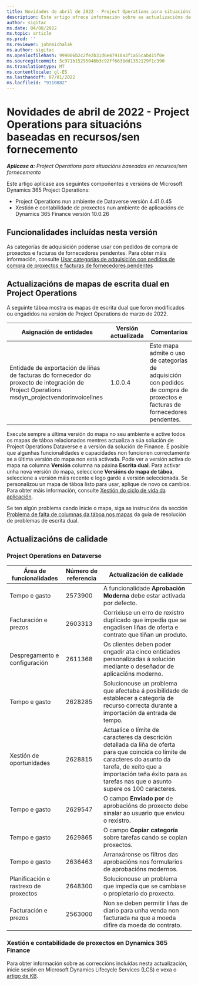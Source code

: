 ```yaml
---
title: Novidades de abril de 2022 - Project Operations para situacións baseadas en recursos/sen fornecemento
description: Este artigo ofrece información sobre as actualizacións de calidade que están dispoñibles na versión de abril de 2022 de Microsoft Dynamics 365 Project Operations para situacións baseadas en recursos/sen fornecemento.
author: sigitac
ms.date: 04/08/2022
ms.topic: article
ms.prod: ''
ms.reviewer: johnmichalak
ms.author: sigitac
ms.openlocfilehash: 999006b2c2fe2b31d6e47910a3f1a55cab415f0e
ms.sourcegitcommit: 5c971b15295046b3c92ff6638dd1352129f1c390
ms.translationtype: MT
ms.contentlocale: gl-ES
ms.lasthandoff: 07/01/2022
ms.locfileid: "9110882"
---
```

# <a name="whats-new-april-2022---project-operations-for-resourcenon-stocked-based-scenarios"></a>Novidades de abril de 2022 - Project Operations para situacións baseadas en recursos/sen fornecemento

_**Aplícase a:** Project Operations para situacións baseadas en recursos/sen fornecemento_

Este artigo aplícase aos seguintes compoñentes e versións de Microsoft Dynamics 365 Project Operations:

- Project Operations nun ambiente de Dataverse versión 4.41.0.45
- Xestión e contabilidade de proxectos nun ambiente de aplicacións de Dynamics 365 Finance versión 10.0.26

## <a name="features-included-in-this-release"></a>Funcionalidades incluídas nesta versión

As categorías de adquisición pódense usar con pedidos de compra de proxectos e facturas de fornecedores pendentes. Para obter máis información, consulte [Usar categorías de adquisición con pedidos de compra de proxectos e facturas de fornecedores pendentes](../procurement/configure-procurement-categories.md)

## <a name="project-operations-dual-write-maps-updates"></a>Actualizacións de mapas de escrita dual en Project Operations

A seguinte táboa mostra os mapas de escrita dual que foron modificados ou engadidos na versión de Project Operations de marzo de 2022.

| Asignación de entidades | Versión actualizada | Comentarios |
| -------------- | ------------------- | ------------|
| Entidade de exportación de liñas de facturas do fornecedor do proxecto de integración de Project Operations msdyn\_projectvendorinvoicelines | 1.0.0.4 | Este mapa admite o uso de categorías de adquisición con pedidos de compra de proxectos e facturas de fornecedores pendentes. |

Execute sempre a última versión do mapa no seu ambiente e active todos os mapas de táboa relacionados mentres actualiza a súa solución de Project Operations Dataverse e a versión da solución de Finance. É posible que algunhas funcionalidades e capacidades non funcionen correctamente se a última versión do mapa non está activada. Pode ver a versión activa do mapa na columna **Versión** columna na páxina **Escrita dual**. Para activar unha nova versión do mapa, seleccione **Versións do mapa de táboa**, seleccione a versión máis recente e logo garde a versión seleccionada. Se personalizou un mapa de táboa listo para usar, aplique de novo os cambios. Para obter máis información, consulte [Xestión do ciclo de vida da aplicación](/dynamics365/fin-ops-core/dev-itpro/data-entities/dual-write/app-lifecycle-management).

Se ten algún problema cando inicie o mapa, siga as instrucións da sección [Problema de falta de columnas da táboa nos mapas](/dynamics365/fin-ops-core/dev-itpro/data-entities/dual-write/dual-write-troubleshooting-finops-upgrades#missing-table-columns-issue-on-maps) da guía de resolución de problemas de escrita dual.

## <a name="quality-updates"></a>Actualizacións de calidade

### <a name="project-operations-on-dataverse"></a>Project Operations en Dataverse

| Área de funcionalidades | Número de referencia | Actualización de calidade |
| ------------ | ---------------- | -------------- |
| Tempo e gasto | 2573900 | A funcionalidade **Aprobación Moderna** debe estar activada por defecto. |
| Facturación e prezos | 2603313 | Corrixiuse un erro de rexistro duplicado que impedía que se engadisen liñas de oferta e contrato que tiñan un produto. |
| Despregamento e configuración | 2611368 | Os clientes deben poder engadir ata cinco entidades personalizadas á solución mediante o deseñador de aplicacións moderno. |
| Tempo e gasto | 2628285 | Solucionouse un problema que afectaba á posibilidade de establecer a categoría de recurso correcta durante a importación da entrada de tempo. |
|   Xestión de oportunidades| 2628815 | Actualice o límite de caracteres da descrición detallada da liña de oferta para que coincida co límite de caracteres do asunto da tarefa, de xeito que a importación teña éxito para as tarefas nas que o asunto supere os 100 caracteres. |
| Tempo e gasto| 2629547 | O campo **Enviado por** de aprobacións do proxecto debe sinalar ao usuario que enviou o rexistro. |
| Tempo e gasto| 2629865 | O campo **Copiar categoría** sobre tarefas cando se copian proxectos. |
| Tempo e gasto| 2636463 | Arranxáronse os filtros das aprobacións nos formularios de aprobacións modernos. |
| Planificación e rastrexo de proxectos | 2648300 | Solucionouse un problema que impedía que se cambiase o propietario do proxecto. |
| Facturación e prezos | 2563000 | Non se deben permitir liñas de diario para unha venda non facturada na que a moeda difire da moeda do contrato. |

### <a name="project-management-and-accounting-in-dynamics-365-finance"></a>Xestión e contabilidade de proxectos en Dynamics 365 Finance

Para obter información sobre as correccións incluídas nesta actualización, inicie sesión en Microsoft Dynamics Lifecycle Services (LCS) e vexa o [artigo de KB](https://fix.lcs.dynamics.com/Issue/Details?bugId=662864).
